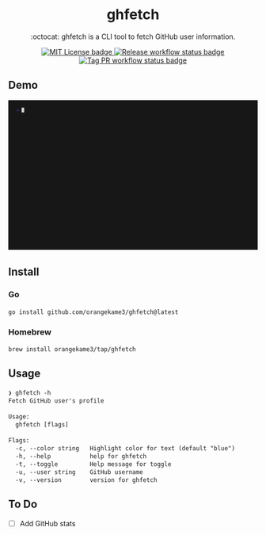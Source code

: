 <div align="center">
  
# ghfetch

:octocat: ghfetch is a CLI tool to fetch GitHub user information.
  
<a href="https://opensource.org/licenses/MIT">
<img src="https://img.shields.io/badge/License-MIT-yellow.svg" alt="MIT License badge">
</a>
<a href="https://pkg.go.dev/github.com/orangekame3/stree">
<img src="https://github.com/orangekame3/ghfetch/actions/workflows/release.yml/badge.svg" alt="Release workflow status badge">
</a>
<a href="https://github.com/orangekame3/ghfetch/actions/workflows/tagpr.yml">
<img src="https://github.com/orangekame3/ghfetch/actions/workflows/tagpr.yml/badge.svg" alt="Tag PR workflow status badge">
</a>
</div>

## Demo

<p align="center">
<img src="img/demo.gif" alt="Demonstration of ghfetch" height="auto" width="auto"/>
</p>

## Install

### Go

```shell
go install github.com/orangekame3/ghfetch@latest
```

### Homebrew

```shell
brew install orangekame3/tap/ghfetch
```

## Usage

```shell
❯ ghfetch -h
Fetch GitHub user's profile

Usage:
  ghfetch [flags]

Flags:
  -c, --color string   Highlight color for text (default "blue")
  -h, --help           help for ghfetch
  -t, --toggle         Help message for toggle
  -u, --user string    GitHub username
  -v, --version        version for ghfetch
```

## To Do

- [ ] Add GitHub stats
